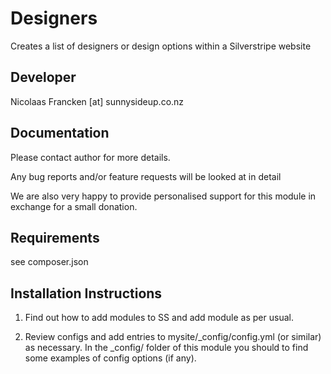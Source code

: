 Designers
================================================================================

Creates a list of designers or design options
within a Silverstripe website

Developer
-----------------------------------------------
Nicolaas Francken [at] sunnysideup.co.nz


Documentation
-----------------------------------------------
Please contact author for more details.

Any bug reports and/or feature requests will be
looked at in detail

We are also very happy to provide personalised support
for this module in exchange for a small donation.


Requirements
-----------------------------------------------
see composer.json


Installation Instructions
-----------------------------------------------
1. Find out how to add modules to SS and add module as per usual.

2. Review configs and add entries to mysite/_config/config.yml
(or similar) as necessary.
In the _config/ folder of this module
you should to find some examples of config options (if any).
